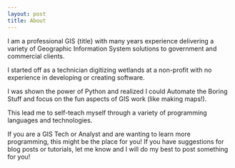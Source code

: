 ```yaml
---
layout: post
title: About
---
```


I am a professional GIS {title} with many years experience delivering a variety of Geographic Information System solutions to government and commercial clients.

I started off as a technician digitizing wetlands at a non-profit with no experience in developing or creating software.

I was shown the power of Python and realized I could Automate the Boring Stuff and focus on the fun aspects of GIS work (like making maps!).

This lead me to self-teach myself through a variety of programming languages and technologies.

If you are a GIS Tech or Analyst and are wanting to learn more programming, this might be the place for you! If you have suggestions for blog posts or tutorials, let me know and I will do my best to post something for you!